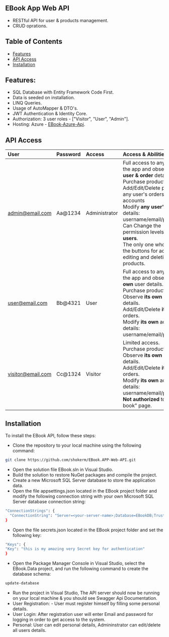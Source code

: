 ## EBook App Web API 
- RESTful API for user & products management.
- CRUD oprations.

## Table of Contents

- [Features](#features)
- [API Access](#api-access)
- [Installation](#installation)



## Features:
- SQL Database with Entity Framework Code First.
- Data is seeded on installation.
- LINQ Queries.
- Usage of AutoMapper & DTO's.
- JWT Authentication & Identity Core.
- Authorization: 3 user roles - ["Visitor", "User", "Admin"].
- Hosting: Azure - [EBook-Azure-Api](https://ebookapi20230627230225.azurewebsites.net/swagger).



## API Access
| User              | Password                   | Access       |  Access & Abilities           |        
| :---------------  | :------------------------- | :----------- | :-----------
| admin@email.com   | Aa@1234                    | Administrator|  Full access to any page in the app and observe <strong>any user & order</strong> details.<br> Purchase products.<br>Add/Edit/Delete products, any user's orders and accounts <br> Modify <strong>any user's</strong> account details: username/email/password.<br> Can Change the permission levels of <strong>all users</strong>.<br>The only one who can see the buttons for adding, editing and deleting products.|
| user@email.com    | Bb@4321                    | User         |Full access to any page in the app and observe <strong>its own</strong> user details.<br> Purchase products.<br>Observe <strong>its own</strong> user details.<br>Add/Edit/Delete <strong>its own</strong> orders.<br> Modify <strong>its own</strong> account's details:  username/email/password. |
| visitor@email.com | Cc@1324                    | Visitor      |Limited access.<br> Purchase products. <br> Observe <strong>its own</strong> user details.<br>Add/Edit/Delete <strong>its own</strong> orders.<br> Modify <strong>its own</strong> account's details: username/email/password.<br><strong>Not authorized</strong> to see "my book" page. |

## Installation

To install the EBook API, follow these steps:
- Clone the repository to your local machine using the following command:
```bash
git clone https://github.com/shokerm/EBook.APP-Web-API.git
```
- Open the solution file EBook.sln in Visual Studio.
- Build the solution to restore NuGet packages and compile the project.
- Create a new Microsoft SQL Server database to store the application data.
- Open the file appsettings.json located in the EBook project folder and modify the following connection string with your own Microsoft SQL Server database connection string:
```bash
"ConnectionStrings": {
  "ConnectionString": "Server=<your-server-name>;Database=EBookDB;Trusted_Connection = True;TrustServerCertificate= True;"
}
```
- Open the file secrets.json located in the EBook project folder and set the following key:
```bash
"Keys": {
"Key": "this is my amazing very Secret key for authentication"
}
```

- Open the Package Manager Console in Visual Studio, select the EBook.Data project, and run the following command to create the database schema:
```bash
update-database
```
- Run the project in Visual Studio, The API server should now be running on your local machine & you should see Swagger Api Documentation.
- User Registration: - User must register himself by filling some personal details.
- User Login: After registration user will enter Email and password for logging in order to get access to the system.
- Personal: User can edit personal details, Admininstrator can edit/delete all users details.

  

